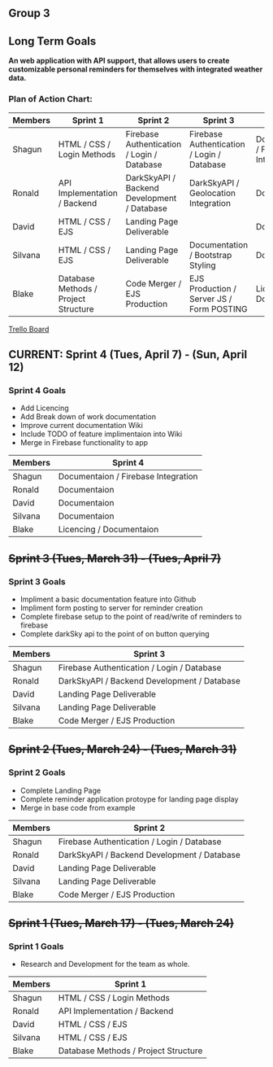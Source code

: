 ## Group 3

## Long Term Goals

**An web application with API support, that allows users to create customizable personal reminders for themselves with integrated weather data.**

### Plan of Action Chart:

| Members | Sprint 1 | Sprint 2 | Sprint 3 | Sprint 4 |
| ------- | -------- | -------- | -------- | -------- |
| Shagun  | HTML / CSS / Login Methods | Firebase Authentication / Login / Database| Firebase Authentication / Login / Database | Documentaion / Firebase Integration |
| Ronald  | API Implementation / Backend |  DarkSkyAPI / Backend Development / Database | DarkSkyAPI / Geolocation Integration | Documentaion |
| David   | HTML / CSS / EJS |  Landing Page Deliverable  |  | Documentaion |
| Silvana | HTML / CSS / EJS | Landing Page Deliverable | Documentation / Bootstrap Styling | Documentaion |
| Blake   | Database Methods / Project Structure | Code Merger / EJS Production | EJS Production / Server JS / Form POSTING | Licencing / Documentaion |

[Trello Board](https://trello.com/invite/b/Bf31PkJP/b57518b64f5b2c1cb753b06326ea1366/reminders-application)

## CURRENT: Sprint 4 (Tues, April 7) - (Sun, April 12)

### Sprint 4 Goals

- Add Licencing
- Add Break down of work documentation
- Improve current documentation Wiki
- Include TODO of feature implimentaion into Wiki
- Merge in Firebase functionality to app

| Members | Sprint 4 |
| ------- | -------- |
| Shagun  | Documentaion / Firebase Integration |
| Ronald  | Documentaion |
| David   | Documentaion |
| Silvana | Documentaion |
| Blake   | Licencing / Documentaion |

## ~~Sprint 3 (Tues, March 31) - (Tues, April 7)~~

### Sprint 3 Goals

- Impliment a basic documentation feature into Github
- Impliment form posting to server for reminder creation
- Complete firebase setup to the point of read/write of reminders to firebase
- Complete darkSky api to the point of on button querying

| Members | Sprint 3 |
| ------- | -------- |
| Shagun  | Firebase Authentication / Login / Database |
| Ronald  | DarkSkyAPI / Backend Development / Database |
| David   | Landing Page Deliverable  |
| Silvana | Landing Page Deliverable |
| Blake   | Code Merger / EJS Production |

## ~~Sprint 2 (Tues, March 24) - (Tues, March 31)~~

### Sprint 2 Goals

- Complete Landing Page
- Complete reminder application protoype for landing page display
- Merge in base code from example

| Members | Sprint 2 |
| ------- | -------- |
| Shagun  | Firebase Authentication / Login / Database |
| Ronald  | DarkSkyAPI / Backend Development / Database |
| David   | Landing Page Deliverable  |
| Silvana | Landing Page Deliverable |
| Blake   | Code Merger / EJS Production |

## ~~Sprint 1 (Tues, March 17) - (Tues, March 24)~~

### Sprint 1 Goals

- Research and Development for the team as whole.

| Members | Sprint 1 | 
| ------- | -------- |
| Shagun  | HTML / CSS / Login Methods |
| Ronald  | API Implementation / Backend |
| David   | HTML / CSS / EJS |
| Silvana | HTML / CSS / EJS |
| Blake   | Database Methods / Project Structure |
